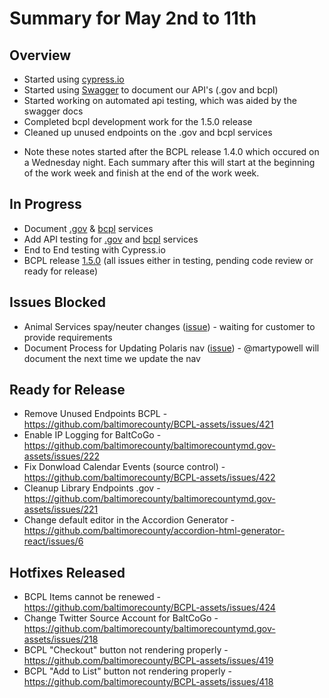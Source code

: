 # Summary for May 2nd to 11th

## Overview
- Started using [cypress.io](https://www.cypress.io/)
- Started using [Swagger](https://swagger.io/) to document our API's (.gov and bcpl)
- Started working on automated api testing, which was aided by the swagger docs
- Completed bcpl development work for the 1.5.0 release 
- Cleaned up unused endpoints on the .gov and bcpl services

* Note these notes started after the BCPL release 1.4.0 which occured on a Wednesday night. Each summary after this will start at the beginning of the work week and finish at the end of the work week.

## In Progress
- Document [.gov](https://github.com/baltimorecounty/baltimorecountymd.gov-assets/issues/219) & [bcpl](https://github.com/baltimorecounty/BCPL-assets/issues/410) services
- Add API testing for [.gov](https://github.com/baltimorecounty/baltimorecountymd.gov-assets/issues/223) and [bcpl](https://github.com/baltimorecounty/BCPL-assets/issues/420) services
- End to End testing with Cypress.io
- BCPL release [1.5.0](https://github.com/baltimorecounty/BCPL-assets/projects/6) (all issues either in testing, pending code review or ready for release)

## Issues Blocked
- Animal Services spay/neuter changes ([issue](https://github.com/baltimorecounty/baltimorecountymd.gov-assets/issues/220)) - waiting for customer to provide requirements
- Document Process for Updating Polaris nav ([issue](https://github.com/baltimorecounty/BCPL-assets/issues/407)) - @martypowell will document the next time we update the nav

## Ready for Release
- Remove Unused Endpoints BCPL - https://github.com/baltimorecounty/BCPL-assets/issues/421
- Enable IP Logging for BaltCoGo - https://github.com/baltimorecounty/baltimorecountymd.gov-assets/issues/222
- Fix Donwload Calendar Events (source control) - https://github.com/baltimorecounty/BCPL-assets/issues/422
- Cleanup Library Endpoints .gov - https://github.com/baltimorecounty/baltimorecountymd.gov-assets/issues/221
- Change default editor in the Accordion Generator - https://github.com/baltimorecounty/accordion-html-generator-react/issues/6

## Hotfixes Released
- BCPL Items cannot be renewed - https://github.com/baltimorecounty/BCPL-assets/issues/424
- Change Twitter Source Account for BaltCoGo - https://github.com/baltimorecounty/baltimorecountymd.gov-assets/issues/218
- BCPL "Checkout" button not rendering properly - https://github.com/baltimorecounty/BCPL-assets/issues/419
- BCPL "Add to List" button not rendering properly - https://github.com/baltimorecounty/BCPL-assets/issues/418
